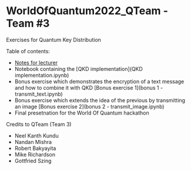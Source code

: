 # WorldOfQuantum2022_QTeam - Team #3

Exercises for Quantum Key Distribution

Table of contents:
* [Notes for lecturer]()
* Notebook containing the [QKD implementation](QKD implementation.ipynb)
* Bonus exercise which demonstrates the encryption of a text message and how to combine it with QKD [Bonus exercise 1](bonus 1 - transmit_text.ipynb)
* Bonus exercise which extends the idea of the previous by transmitting an image [Bonus exercise 2](bonus 2 - transmit_image.ipynb)
* Final presetnation for the World Of Quantum hackathon []()


Credits to QTeam (Team 3) 
* Neel Kanth Kundu
* Nandan Mishra
* Robert Bakyayita
* Mike Richardson
* Gottfried Szing
